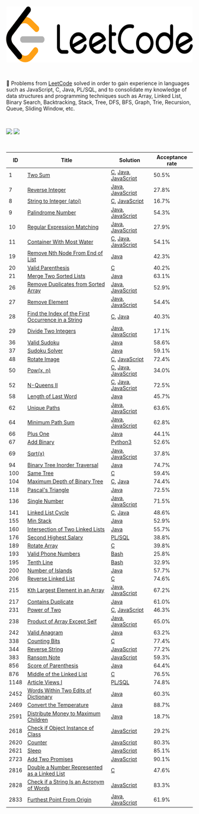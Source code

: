 <p><a href="https://leetcode.com/"><img height="150px" width="auto" src="https://github.com/aflr/aflr/blob/main/src/LeetCode.png"></a></p>

<br>

🚀 Problems from [LeetCode](https://leetcode.com/) solved in order to gain experience in languages such as JavaScript, C, Java, PL/SQL, and to consolidate my knowledge of data structures and programming techniques such as Array, Linked List, Binary Search, Backtracking, Stack, Tree, DFS, BFS, Graph, Trie, Recursion, Queue, Sliding Window, etc.

<br>

![](https://img.shields.io/github/directory-file-count/aflr/LeetCode/Problems?label=Problems&color=gold) ![](https://img.shields.io/github/languages/count/aflr/LeetCode?label=Languages)

<br>

ID | Title | Solution | Acceptance rate
---|--------|----------|-------------------
1|[Two Sum](https://leetcode.com/problems/two-sum)|[C](https://github.com/aflr/LeetCode/blob/main/Problems/Two-Sum/Two-Sum.c), [Java](https://github.com/aflr/LeetCode/blob/main/Problems/Two-Sum/Two-Sum.java), [JavaScript](https://github.com/aflr/LeetCode/blob/main/Problems/Two-Sum/Two-Sum.js)|50.5%
7|[Reverse Integer](https://leetcode.com/problems/reverse-integer)|[Java](https://github.com/aflr/LeetCode/blob/main/Problems/Reverse-Integer/Reverse-Integer.java), [JavaScript](https://github.com/aflr/LeetCode/blob/main/Problems/Reverse-Integer/Reverse-Integer.js)|27.8%
8|[String to Integer (atoi)](https://leetcode.com/problems/string-to-integer-atoi)|[C](https://github.com/aflr/LeetCode/blob/main/Problems/String-to-Integer-(atoi)/String-to-Integer-(atoi).c), [JavaScript](https://github.com/aflr/LeetCode/blob/main/Problems/String-to-Integer-(atoi)/String-to-Integer-(atoi).js)|16.7%
9|[Palindrome Number](https://leetcode.com/problems/palindrome-number)|[Java](https://github.com/aflr/LeetCode/blob/main/Problems/Palindrome-Number/Palindrome-Number.java), [JavaScript](https://github.com/aflr/LeetCode/blob/main/Problems/Palindrome-Number/Palindrome-Number.js)|54.3%
10|[Regular Expression Matching](https://leetcode.com/problems/regular-expression-matching)|[Java](https://github.com/aflr/LeetCode/blob/main/Problems/Regular-Expression-Matching/Regular-Expression-Matching.java), [JavaScript](https://github.com/aflr/LeetCode/blob/main/Problems/Regular-Expression-Matching/Regular-Expression-Matching.js)|27.9%
11|[Container With Most Water](https://leetcode.com/problems/container-with-most-water)|[C](https://github.com/aflr/LeetCode/blob/main/Problems/Container-With-Most-Water/Container-With-Most-Water.c), [Java](https://github.com/aflr/LeetCode/blob/main/Problems/Container-With-Most-Water/Container-With-Most-Water.java), [JavaScript](https://github.com/aflr/LeetCode/blob/main/Problems/Container-With-Most-Water/Container-With-Most-Water.js)|54.1%
19|[Remove Nth Node From End of List](https://leetcode.com/problems/remove-nth-node-from-end-of-list)|[Java](https://github.com/aflr/LeetCode/blob/main/Problems/Remove-Nth-Node-From-End-of-List/Remove-Nth-Node-From-End-of-List.java)|42.3%
20|[Valid Parenthesis](https://leetcode.com/problems/valid-parentheses/)|[C](https://github.com/aflr/LeetCode/blob/main/Problems/Valid-Parenthesis/Valid-Parenthesis.c)|40.2%
21|[Merge Two Sorted Lists](https://leetcode.com/problems/merge-two-sorted-lists)|[Java](https://github.com/aflr/LeetCode/blob/main/Problems/Merge-Two-Sorted-Lists/Merge-Two-Sorted-Lists.java)|63.1%
26|[Remove Duplicates from Sorted Array](https://leetcode.com/problems/remove-duplicates-from-sorted-array)|[Java](https://github.com/aflr/LeetCode/blob/main/Problems/Remove-Duplicates-from-Sorted-Array/Remove-Duplicates-from-Sorted-Array.java), [JavaScript](https://github.com/aflr/LeetCode/blob/main/Problems/Remove-Duplicates-from-Sorted-Array/Remove-Duplicates-from-Sorted-Array.js)|52.9%
27|[Remove Element](https://leetcode.com/problems/remove-element)|[Java](https://github.com/aflr/LeetCode/blob/main/Problems/Remove-Element/Remove-Element.java), [JavaScript](https://github.com/aflr/LeetCode/blob/main/Problems/Remove-Element/Remove-Element.js)|54.4%
28|[Find the Index of the First Occurrence in a String](https://leetcode.com/problems/find-the-index-of-the-first-occurrence-in-a-string)|[C](https://github.com/aflr/LeetCode/blob/main/Problems/Find-the-Index-of-the-First-Occurrence-in-a-String/Find-the-Index-of-the-First-Occurrence-in-a-String.c), [Java](https://github.com/aflr/LeetCode/blob/main/Problems/Find-the-Index-of-the-First-Occurrence-in-a-String/Find-the-Index-of-the-First-Occurrence-in-a-String.java)|40.3%
29|[Divide Two Integers](https://leetcode.com/problems/divide-two-integers)|[Java](https://github.com/aflr/LeetCode/blob/main/Problems/Divide-Two-Integers/Divide-Two-Integers.java), [JavaScript](https://github.com/aflr/LeetCode/blob/main/Problems/Divide-Two-Integers/Divide-Two-Integers.js)|17.1%
36|[Valid Sudoku](https://leetcode.com/problems/valid-sudoku)|[Java](https://github.com/aflr/LeetCode/blob/main/Problems/Valid-Sudoku/Valid-Sudoku.java)|58.6%
37|[Sudoku Solver](https://leetcode.com/problems/sudoku-solver)|[Java](https://github.com/aflr/LeetCode/blob/main/Problems/Sudoku-Solver/Sudoku-Solver.java)|59.1%
48|[Rotate Image](https://leetcode.com/problems/rotate-image)|[C](https://github.com/aflr/LeetCode/blob/main/Problems/Rotate-Image/Rotate-Image.c), [JavaScript](https://github.com/aflr/LeetCode/blob/main/Problems/Rotate-Image/Rotate-Image.js)|72.4%
50|[Pow(x, n)](https://leetcode.com/problems/powx-n)|[C](https://github.com/aflr/LeetCode/blob/main/Problems/Pow(x%2Cn)/Pow(x%2Cn).c), [Java](https://github.com/aflr/LeetCode/blob/main/Problems/Pow(x%2Cn)/Pow(x%2Cn).java), [JavaScript](https://github.com/aflr/LeetCode/blob/main/Problems/Pow(x%2Cn)/Pow(x%2Cn).js)|34.0%
52|[N-Queens II](https://leetcode.com/problems/n-queens-ii)|[C](https://github.com/aflr/LeetCode/blob/main/Problems/N-Queens-II/N-Queens-II.c), [Java](https://github.com/aflr/LeetCode/blob/main/Problems/N-Queens-II/N-Queens-II.java), [JavaScript](https://github.com/aflr/LeetCode/blob/main/Problems/N-Queens-II/N-Queens-II.js)|72.5%
58|[Length of Last Word](https://leetcode.com/problems/length-of-last-word)|[Java](https://github.com/aflr/LeetCode/blob/main/Problems/Length-of-Last-Word/Length-of-Last-Word.java)|45.7%
62|[Unique Paths](https://leetcode.com/problems/unique-paths)|[Java](https://github.com/aflr/LeetCode/blob/main/Problems/Unique-Paths/Unique-Paths.java), [JavaScript](https://github.com/aflr/LeetCode/blob/main/Problems/Unique-Paths/Unique-Paths.js)|63.6%
64|[Minimum Path Sum](https://leetcode.com/problems/minimum-path-sum)|[Java](https://github.com/aflr/LeetCode/blob/main/Problems/Minimum-Path-Sum/Minimum-Path-Sum.java), [JavaScript](https://github.com/aflr/LeetCode/blob/main/Problems/Minimum-Path-Sum/Minimum-Path-Sum.js)|62.8%
66|[Plus One](https://leetcode.com/problems/plus-one)|[Java](https://github.com/aflr/LeetCode/blob/main/Problems/Plus-One/Plus-One.java)|44.1%
67|[Add Binary](https://leetcode.com/problems/add-binary)|[Python3](https://github.com/aflr/LeetCode/blob/main/Problems/Add-Binary/Add-Binary.py)|52.6%
69|[Sqrt(x)](https://leetcode.com/problems/sqrtx)|[Java](https://github.com/aflr/LeetCode/blob/main/Problems/Sqrt(x)/Sqrt(x).java), [JavaScript](https://github.com/aflr/LeetCode/blob/main/Problems/Sqrt(x)/Sqrt(x).js)|37.8%
94|[Binary Tree Inorder Traversal](https://leetcode.com/problems/binary-tree-inorder-traversal)|[Java](https://github.com/aflr/LeetCode/blob/main/Problems/Binary-Tree-Inorder-Traversal/Binary-Tree-Inorder-Traversal.java)|74.7%
100|[Same Tree](https://leetcode.com/problems/same-tree)|[C](https://github.com/aflr/LeetCode/blob/main/Problems/Same-Tree/Same-Tree.c)|59.4%
104|[Maximum Depth of Binary Tree](https://leetcode.com/problems/maximum-depth-of-binary-tree)|[C](https://github.com/aflr/LeetCode/blob/main/Problems/Maximum-Depth-of-Binary-Tree/Maximum-Depth-of-Binary-Tree.c), [Java](https://github.com/aflr/LeetCode/blob/main/Problems/Maximum-Depth-of-Binary-Tree/Maximum-Depth-of-Binary-Tree.java)|74.4%
118|[Pascal's Triangle](https://leetcode.com/problems/pascals-triangle)|[Java](https://github.com/aflr/LeetCode/blob/main/Problems/Pascals-Triangle/Pascals-Triangle.java)|72.5%
136|[Single Number](https://leetcode.com/problems/single-number)|[Java](https://github.com/aflr/LeetCode/blob/main/Problems/Single-Number/Single-Number.java), [JavaScript](https://github.com/aflr/LeetCode/blob/main/Problems/Single-Number/Single-Number.js)|71.5%
141|[Linked List Cycle](https://leetcode.com/problems/linked-list-cycle)|[C](https://github.com/aflr/LeetCode/blob/main/Problems/Linked-List-Cycle/Linked-List-Cycle.c), [Java](https://github.com/aflr/LeetCode/blob/main/Problems/Linked-List-Cycle/Linked-List-Cycle.java)|48.6%
155|[Min Stack](https://leetcode.com/problems/min-stack)|[Java](https://github.com/aflr/LeetCode/blob/main/Problems/Min-Stack/Min-Stack.java)|52.9%
160|[Intersection of Two Linked Lists](https://leetcode.com/problems/intersection-of-two-linked-lists)|[Java](https://github.com/aflr/LeetCode/blob/main/Problems/Intersection-of-Two-Linked-Lists/Intersection-of-Two-Linked-Lists.java)|55.7%
176|[Second Highest Salary](https://leetcode.com/problems/second-highest-salary)|[PL/SQL](https://github.com/aflr/LeetCode/blob/main/Problems/Second-Highest-Salary/Second-Highest-Salary.pls)|38.8%
189|[Rotate Array](https://leetcode.com/problems/rotate-array)|[C](https://github.com/aflr/LeetCode/blob/main/Problems/Rotate-Array/Rotate-Array.c)|39.8%
193|[Valid Phone Numbers](https://leetcode.com/problems/valid-phone-numbers)|[Bash](https://github.com/aflr/LeetCode/blob/main/Problems/Valid-Phone-Numbers/Valid-Phone-Numbers.sh)|25.8%
195|[Tenth Line](https://leetcode.com/problems/tenth-line)|[Bash](https://github.com/aflr/LeetCode/blob/main/Problems/Tenth-Line/Tenth-Line.sh)|32.9%
200|[Number of Islands](https://leetcode.com/problems/number-of-islands)|[Java](https://github.com/aflr/LeetCode/blob/main/Problems/Number-of-Islands/Number-of-Islands.java)|57.7%
206|[Reverse Linked List](https://leetcode.com/problems/reverse-linked-list)|[C](https://github.com/aflr/LeetCode/blob/main/Problems/Reverse-Linked-List/Reverse-Linked-List.c)|74.6%
215|[Kth Largest Element in an Array](https://leetcode.com/problems/kth-largest-element-in-an-array)|[Java](https://github.com/aflr/LeetCode/blob/main/Problems/Kth-Largest-Element-in-an-Array/Kth-Largest-Element-in-an-Array.java), [JavaScript](https://github.com/aflr/LeetCode/blob/main/Problems/Kth-Largest-Element-in-an-Array/Kth-Largest-Element-in-an-Array.js)|67.2%
217|[Contains Duplicate](https://leetcode.com/problems/contains-duplicate)|[Java](https://github.com/aflr/LeetCode/blob/main/Problems/Contains-Duplicate/Contains-Duplicate.java)|61.0%
231|[Power of Two](https://leetcode.com/problems/power-of-two)|[C](https://github.com/aflr/LeetCode/blob/main/Problems/Power-of-Two/Power-of-Two.c), [JavaScript](https://github.com/aflr/LeetCode/blob/main/Problems/Power-of-Two/Power-of-Two.js)|46.3%
238|[Product of Array Except Self](https://leetcode.com/problems/product-of-array-except-self)|[Java](https://github.com/aflr/LeetCode/blob/main/Problems/Product-of-Array-Except-Self/Product-of-Array-Except-Self.java), [JavaScript](https://github.com/aflr/LeetCode/blob/main/Problems/Product-of-Array-Except-Self/Product-of-Array-Except-Self.js)|65.0%
242|[Valid Anagram](https://leetcode.com/problems/valid-anagram)|[Java](https://github.com/aflr/LeetCode/blob/main/Problems/Valid-Anagram/Valid-Anagram.java)|63.2%
338|[Counting Bits](https://leetcode.com/problems/counting-bits)|[C](https://github.com/aflr/LeetCode/blob/main/Problems/Counting-Bits/Counting-Bits.c)|77.4%
344|[Reverse String](https://leetcode.com/problems/reverse-string)|[JavaScript](https://github.com/aflr/LeetCode/blob/main/Problems/Reverse-String/Reverse-String.js)|77.2%
383|[Ransom Note](https://leetcode.com/problems/ransom-note)|[JavaScript](https://github.com/aflr/LeetCode/blob/main/Problems/Ransom-Note/Ransom-Note.js)|59.3%
856|[Score of Parenthesis](https://leetcode.com/problems/score-of-parentheses)|[Java](https://github.com/aflr/LeetCode/blob/main/Problems/Score-of-Parenthesis/Score-of-Parenthesis.java)|64.4%
876|[Middle of the Linked List](https://leetcode.com/problems/middle-of-the-linked-list)|[C](https://github.com/aflr/LeetCode/blob/main/Problems/Middle-of-the-Linked-List/Middle-of-the-Linked-List.c)|76.5%
1148|[Article Views I](https://leetcode.com/problems/article-views-i)|[PL/SQL](https://github.com/aflr/LeetCode/blob/main/Problems/Article-Views-I/Article-Views-I.pls)|74.8%
2452|[Words Within Two Edits of Dictionary](https://leetcode.com/problems/words-within-two-edits-of-dictionary)|[Java](https://github.com/aflr/LeetCode/blob/main/Problems/Words-Within-Two-Edits-of-Dictionary/Words-Within-Two-Edits-of-Dictionary.java)|60.3%
2469|[Convert the Temperature](https://leetcode.com/problems/convert-the-temperature)|[Java](https://github.com/aflr/LeetCode/blob/main/Problems/Convert-the-Temperature/Convert-the-Temperature.java)|88.7%
2591|[Distribute Money to Maximum Children](https://leetcode.com/problems/distribute-money-to-maximum-children)|[Java](https://github.com/aflr/LeetCode/blob/main/Problems/Distribute-Money-to-Maximum-Children/Distribute-Money-to-Maximum-Children.java)|18.7%
2618|[Check if Object Instance of Class](https://leetcode.com/problems/check-if-object-instance-of-class)|[JavaScript](https://github.com/aflr/LeetCode/blob/main/Problems/Check-if-Object-Instance-of-Class/Check-if-Object-Instance-of-Class.js)|29.2%
2620|[Counter](https://leetcode.com/problems/counter)|[JavaScript](https://github.com/aflr/LeetCode/blob/main/Problems/Counter/Counter.js)|80.3%
2621|[Sleep](https://leetcode.com/problems/sleep)|[JavaScript](https://github.com/aflr/LeetCode/blob/main/Problems/Sleep/Sleep.js)|85.1%
2723|[Add Two Promises](https://leetcode.com/problems/add-two-promises)|[JavaScript](https://github.com/aflr/LeetCode/blob/main/Problems/Add-Two-Promises/Add-Two-Promises.js)|90.1%
2816|[Double a Number Represented as a Linked List](https://leetcode.com/problems/double-a-number-represented-as-a-linked-list)|[C](https://github.com/aflr/LeetCode/blob/main/Problems/Double-a-Number-Represented-as-a-Linked-List/Double-a-Number-Represented-as-a-Linked-List.c)|47.6%
2828|[Check if a String Is an Acronym of Words](https://leetcode.com/problems/check-if-a-string-is-an-acronym-of-words)|[JavaScript](https://github.com/aflr/LeetCode/blob/main/Problems/Check-if-a-String-Is-an-Acronym-of-Words/Check-if-a-String-Is-an-Acronym-of-Words.js)|83.3%
2833|[Furthest Point From Origin](https://leetcode.com/problems/furthest-point-from-origin)|[Java](https://github.com/aflr/LeetCode/blob/main/Problems/Furthest-Point-From-Origin/Furthest-Point-From-Origin.java), [JavaScript](https://github.com/aflr/LeetCode/blob/main/Problems/Furthest-Point-From-Origin/Furthest-Point-From-Origin.js)|61.9%
